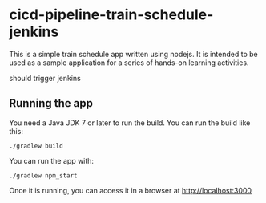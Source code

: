 # cicd-pipeline-train-schedule-jenkins

This is a simple train schedule app written using nodejs. It is intended to be used as a sample application for a series of hands-on learning activities.

should trigger jenkins

## Running the app

You need a Java JDK 7 or later to run the build. You can run the build like this:

    ./gradlew build

You can run the app with:

    ./gradlew npm_start

Once it is running, you can access it in a browser at [http://localhost:3000](http://localhost:3000)
